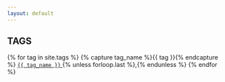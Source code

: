 ```yaml
---
layout: default
---
```


<h2>TAGS</h2>

{% for tag in site.tags %}
{% capture tag_name %}{{ tag }}{% endcapture %}
<a href="/tag/{{ tag_name }}"><code class="highligher-rouge"><nobr>{{ tag_name }}</nobr></code>&nbsp;</a>{% unless forloop.last %},{% endunless %}
{% endfor %}
